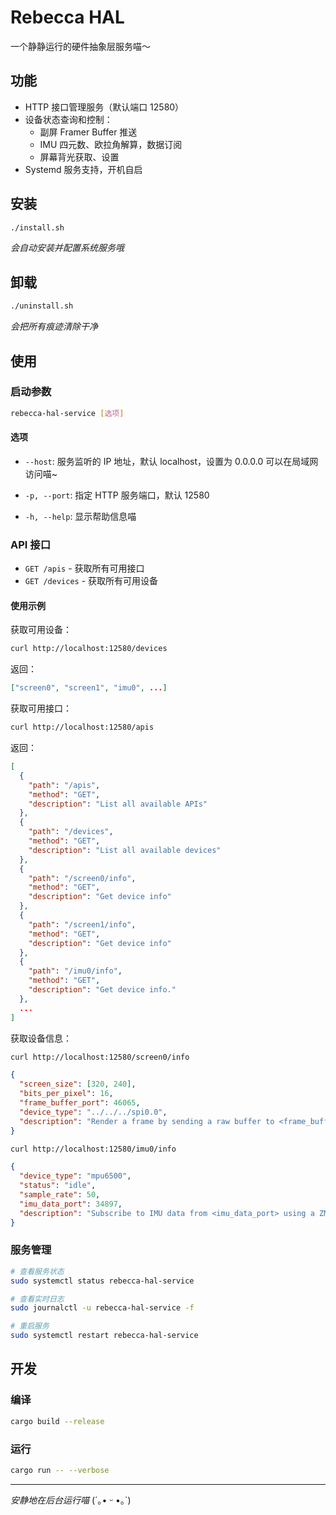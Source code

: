 # Rebecca HAL

一个静静运行的硬件抽象层服务喵～

## 功能

- HTTP 接口管理服务（默认端口 12580）
- 设备状态查询和控制：
  - 副屏 Framer Buffer 推送
  - IMU 四元数、欧拉角解算，数据订阅
  - 屏幕背光获取、设置
- Systemd 服务支持，开机自启

## 安装

```bash
./install.sh
```

_会自动安装并配置系统服务哦_

## 卸载

```bash
./uninstall.sh
```

_会把所有痕迹清除干净_

## 使用

### 启动参数

```bash
rebecca-hal-service [选项]
```

#### 选项

- `--host`: 服务监听的 IP 地址，默认 localhost，设置为 0.0.0.0 可以在局域网访问喵~

- `-p, --port`: 指定 HTTP 服务端口，默认 12580
- `-h, --help`: 显示帮助信息喵

### API 接口

- `GET /apis` - 获取所有可用接口
- `GET /devices` - 获取所有可用设备

#### 使用示例

获取可用设备：

```bash
curl http://localhost:12580/devices
```

返回：

```json
["screen0", "screen1", "imu0", ...]
```

获取可用接口：

```bash
curl http://localhost:12580/apis
```

返回：

```json
[
  {
    "path": "/apis",
    "method": "GET",
    "description": "List all available APIs"
  },
  {
    "path": "/devices",
    "method": "GET",
    "description": "List all available devices"
  },
  {
    "path": "/screen0/info",
    "method": "GET",
    "description": "Get device info"
  },
  {
    "path": "/screen1/info",
    "method": "GET",
    "description": "Get device info"
  },
  {
    "path": "/imu0/info",
    "method": "GET",
    "description": "Get device info."
  },
  ...
]
```

获取设备信息：

```bash
curl http://localhost:12580/screen0/info
```

```json
{
  "screen_size": [320, 240],
  "bits_per_pixel": 16,
  "frame_buffer_port": 46065,
  "device_type": "../../../spi0.0",
  "description": "Render a frame by sending a raw buffer to <frame_buffer_port> using a ZMQ REP socket."
}
```

```bash
curl http://localhost:12580/imu0/info
```

```json
{
  "device_type": "mpu6500",
  "status": "idle",
  "sample_rate": 50,
  "imu_data_port": 34897,
  "description": "Subscribe to IMU data from <imu_data_port> using a ZMQ SUB socket. The data is published in Protobuf format, and its schema is available at /imu0/schema."
}
```

### 服务管理

```bash
# 查看服务状态
sudo systemctl status rebecca-hal-service

# 查看实时日志
sudo journalctl -u rebecca-hal-service -f

# 重启服务
sudo systemctl restart rebecca-hal-service
```

## 开发

### 编译

```bash
cargo build --release
```

### 运行

```bash
cargo run -- --verbose
```

---

_安静地在后台运行喵_ (´｡• ᵕ •｡`)
